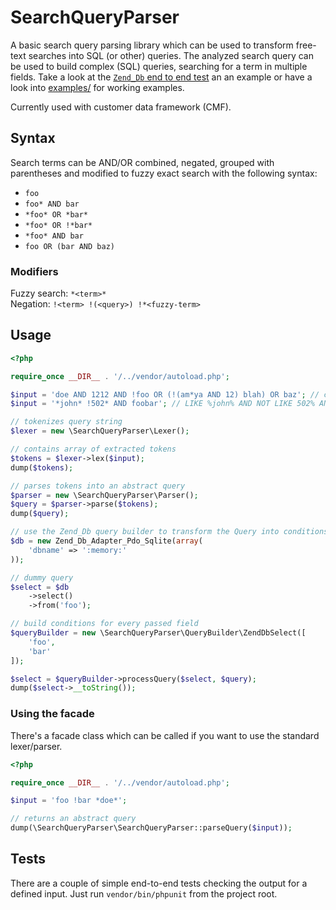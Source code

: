 # SearchQueryParser

A basic search query parsing library which can be used to transform free-text searches 
into SQL (or other) queries. The analyzed search query can be used to build complex
(SQL) queries, searching for a term in multiple fields. Take a look at the 
[`Zend_Db` end to end test](test/ZendDbEndToEndTest.php#L71) an an example or have a
look into [examples/](examples/) for working examples.

Currently used with customer data framework (CMF).

## Syntax 

Search terms can be AND/OR combined, negated, grouped with parentheses and modified to fuzzy exact search with the following syntax:

* `foo`
* `foo* AND bar`
* `*foo* OR *bar*`
* `*foo* OR !*bar*`
* `*foo* AND bar`
* `foo OR (bar AND baz)`

### Modifiers

Fuzzy search: `*<term>*`    
Negation: `!<term> !(<query>) !*<fuzzy-term>`

## Usage

```php
<?php

require_once __DIR__ . '/../vendor/autoload.php';

$input = 'doe AND 1212 AND !foo OR (!(am*ya AND 12) blah) OR baz'; // complex query
$input = '*john* !502* AND foobar'; // LIKE %john% AND NOT LIKE 502% AND = foobar

// tokenizes query string
$lexer = new \SearchQueryParser\Lexer();

// contains array of extracted tokens
$tokens = $lexer->lex($input);
dump($tokens);

// parses tokens into an abstract query
$parser = new \SearchQueryParser\Parser();
$query = $parser->parse($tokens);
dump($query);

// use the Zend_Db query builder to transform the Query into conditions
$db = new Zend_Db_Adapter_Pdo_Sqlite(array(
    'dbname' => ':memory:'
));

// dummy query
$select = $db
    ->select()
    ->from('foo');

// build conditions for every passed field
$queryBuilder = new \SearchQueryParser\QueryBuilder\ZendDbSelect([
    'foo',
    'bar'
]);

$select = $queryBuilder->processQuery($select, $query);
dump($select->__toString());
```

### Using the facade

There's a facade class which can be called if you want to use the standard lexer/parser. 

```php
<?php

require_once __DIR__ . '/../vendor/autoload.php';

$input = 'foo !bar *doe*';

// returns an abstract query
dump(\SearchQueryParser\SearchQueryParser::parseQuery($input));
```

## Tests

There are a couple of simple end-to-end tests checking the output for a defined input. Just run `vendor/bin/phpunit` from
the project root.
